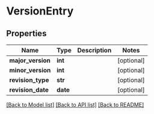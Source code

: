 # VersionEntry

## Properties
Name | Type | Description | Notes
------------ | ------------- | ------------- | -------------
**major_version** | **int** |  | [optional] 
**minor_version** | **int** |  | [optional] 
**revision_type** | **str** |  | [optional] 
**revision_date** | **date** |  | [optional] 

[[Back to Model list]](../README.md#documentation-for-models) [[Back to API list]](../README.md#documentation-for-api-endpoints) [[Back to README]](../README.md)

